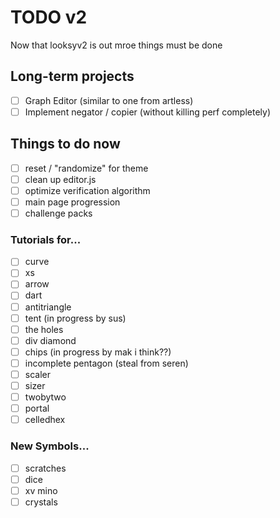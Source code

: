 # TODO v2
Now that looksyv2 is out mroe things must be done
## Long-term projects
- [ ] Graph Editor (similar to one from artless)
- [ ] Implement negator / copier (without killing perf completely)

## Things to do now
- [ ] reset / "randomize" for theme
- [ ] clean up editor.js
- [ ] optimize verification algorithm
- [ ] main page progression
- [ ] challenge packs
### Tutorials for...
- [ ] curve
- [ ] xs
- [ ] arrow
- [ ] dart
- [ ] antitriangle
- [ ] tent (in progress by sus)
- [ ] the holes
- [ ] div diamond
- [ ] chips (in progress by mak i think??)
- [ ] incomplete pentagon (steal from seren)
- [ ] scaler
- [ ] sizer
- [ ] twobytwo
- [ ] portal
- [ ] celledhex

### New Symbols...
- [ ] scratches
- [ ] dice
- [ ] xv mino
- [ ] crystals